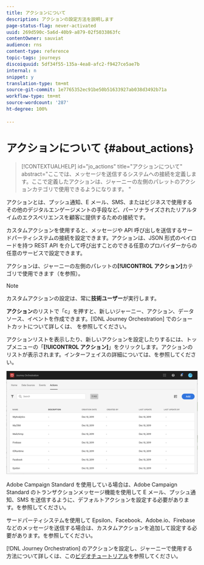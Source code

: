 ```yaml
---
title: アクションについて
description: アクションの設定方法を説明します
page-status-flag: never-activated
uuid: 269d590c-5a6d-40b9-a879-02f5033863fc
contentOwner: sauviat
audience: rns
content-type: reference
topic-tags: journeys
discoiquuid: 5df34f55-135a-4ea8-afc2-f9427ce5ae7b
internal: n
snippet: y
translation-type: tm+mt
source-git-commit: 1e7765352ec91be50b51633927ab038d3492b71a
workflow-type: tm+mt
source-wordcount: '287'
ht-degree: 100%

---
```



# アクションについて {#about_actions}

>[!CONTEXTUALHELP]
>id="jo_actions"
>title="アクションについて"
>abstract="ここでは、メッセージを送信するシステムへの接続を定義します。ここで定義したアクションは、ジャーニーの左側のパレットのアクションカテゴリで使用できるようになります。 "

アクションとは、プッシュ通知、E メール、SMS、またはビジネスで使用するその他のデジタルエンゲージメントの手段など、パーソナライズされたリアルタイムのエクスペリエンスを顧客に提供するための接続です。

カスタムアクションを使用すると、メッセージや API 呼び出しを送信するサードパーティシステムの接続を設定できます。アクションは、JSON 形式のペイロードを持つ REST API を介して呼び出すことのできる任意のプロバイダーからの任意のサービスで設定できます。

アクションは、ジャーニーの左側のパレットの&#x200B;**[!UICONTROL アクション]**&#x200B;カテゴリで使用できます（[](../building-journeys/about-action-activities.md)を参照）。

>[!NOTE]
>
>カスタムアクションの設定は、常に&#x200B;**技術ユーザー**&#x200B;が実行します。

**アクション**&#x200B;のリストで「c」を押すと、新しいジャーニー、アクション、データソース、イベントを作成できます。[!DNL Journey Orchestration] でのショートカットについて詳しくは、[](../about/user-interface.md#section_ksq_zr1_ffb) を参照してください。

アクションリストを表示したり、新しいアクションを設定したりするには、トップメニューの「**[!UICONTROL アクション]**」をクリックします。アクションのリストが表示されます。インターフェイスの詳細については、[](../about/user-interface.md)を参照してください。

![](../assets/custom1.png)

Adobe Campaign Standard を使用している場合は、Adobe Campaign Standard のトランザクションメッセージ機能を使用して E メール、プッシュ通知、SMS を送信するように、デフォルトアクションを設定する必要があります。[](../action/working-with-adobe-campaign.md)を参照してください。

サードパーティシステムを使用して Epsilon、Facebook、Adobe.io、Firebase などのメッセージを送信する場合は、カスタムアクションを追加して設定する必要があります。[](../action/about-custom-action-configuration.md)を参照してください。

[!DNL Journey Orchestration] のアクションを設定し、ジャーニーで使用する方法について詳しくは、この[ビデオチュートリアル](https://docs.adobe.com/content/help/ja-JP/journey-orchestration-learn/tutorials/configure-actions.html)を参照してください。
